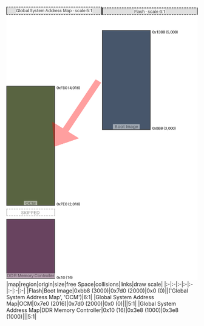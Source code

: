 ![memory map diagram](A8_maxaddress_lower_than_memregions_redux.png)
|map|region|origin|size|free Space|collisions|links|draw scale|
|:-|:-|:-|:-|:-|:-|:-|:-|
|Flash|<span style='color:(11, 31, 59)'>Boot Image</span>|0xbb8 (3000)|0x7d0 (2000)|0x0 (0)||('Global System Address Map', 'OCM')|6:1|
|Global System Address Map|<span style='color:(34, 49, 3)'>OCM</span>|0x7e0 (2016)|0x7d0 (2000)|0x0 (0)|||5:1|
|Global System Address Map|<span style='color:(55, 5, 43)'>DDR Memory Controller</span>|0x10 (16)|0x3e8 (1000)|0x3e8 (1000)|||5:1|
